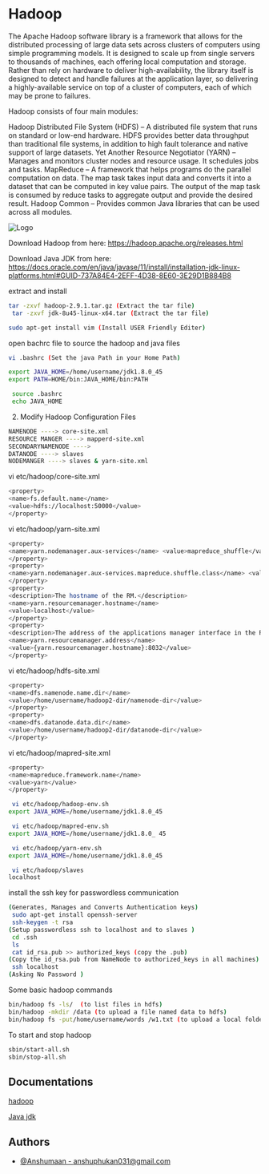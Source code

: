 # Hadoop

The Apache Hadoop software library is a framework that allows for the distributed processing of large data sets across clusters of computers using simple programming models. It is designed to scale up from single servers to thousands of machines, each offering local computation and storage. Rather than rely on hardware to deliver high-availability, the library itself is designed to detect and handle failures at the application layer, so delivering a highly-available service on top of a cluster of computers, each of which may be prone to failures.

Hadoop consists of four main modules:

Hadoop Distributed File System (HDFS) – A distributed file system that runs on standard or low-end hardware. HDFS provides better data throughput than traditional file systems, in addition to high fault tolerance and native support of large datasets.
Yet Another Resource Negotiator (YARN) – Manages and monitors cluster nodes and resource usage. It schedules jobs and tasks.
MapReduce – A framework that helps programs do the parallel computation on data. The map task takes input data and converts it into a dataset that can be computed in key value pairs. The output of the map task is consumed by reduce tasks to aggregate output and provide the desired result.
Hadoop Common – Provides common Java libraries that can be used across all modules.

![Logo](https://editor.analyticsvidhya.com/uploads/526181_kPKoXmHBDmGthbah-0549A.png)

Download Hadoop from here: https://hadoop.apache.org/releases.html

Download Java JDK from here: https://docs.oracle.com/en/java/javase/11/install/installation-jdk-linux-platforms.html#GUID-737A84E4-2EFF-4D38-8E60-3E29D1B884B8

extract and install
```bash
tar -zxvf hadoop-2.9.1.tar.gz (Extract the tar file)
 tar -zxvf jdk-8u45-linux-x64.tar (Extract the tar file)

sudo apt-get install vim (Install USER Friendly Editer)
```

 open bachrc file to source the hadoop and java files 
```bash
vi .bashrc (Set the java Path in your Home Path)

export JAVA_HOME=/home/username/jdk1.8.0_45
export PATH=HOME/bin:JAVA_HOME/bin:PATH

 source .bashrc 
 echo JAVA_HOME 
```

2. Modify Hadoop Configuration Files
```bash
NAMENODE ----> core-site.xml
RESOURCE MANGER ----> mapperd-site.xml
SECONDARYNAMENODE ---->
DATANODE ----> slaves
NODEMANGER ----> slaves & yarn-site.xml
```

vi etc/hadoop/core-site.xml
```bash
<property>
<name>fs.default.name</name>
<value>hdfs://localhost:50000</value>
</property>
```
 vi etc/hadoop/yarn-site.xml
```bash
<property>
<name>yarn.nodemanager.aux-services</name> <value>mapreduce_shuffle</value>
</property>
<property>
<name>yarn.nodemanager.aux-services.mapreduce.shuffle.class</name> <value>org.apache.hadoop.mapred.ShuffleHandler</value>
</property>
<property>
<description>The hostname of the RM.</description>
<name>yarn.resourcemanager.hostname</name>
<value>localhost</value>
</property>
<property>
<description>The address of the applications manager interface in the RM.</description>
<name>yarn.resourcemanager.address</name>
<value>{yarn.resourcemanager.hostname}:8032</value>
</property>
```

 vi etc/hadoop/hdfs-site.xml
```bash
<property>
<name>dfs.namenode.name.dir</name>
<value>/home/username/hadoop2-dir/namenode-dir</value>
</property>
<property>
<name>dfs.datanode.data.dir</name>
<value>/home/username/hadoop2-dir/datanode-dir</value>
</property>
```

 vi etc/hadoop/mapred-site.xml
```bash
<property>
<name>mapreduce.framework.name</name>
<value>yarn</value>
</property>
```

```bash
 vi etc/hadoop/hadoop-env.sh
export JAVA_HOME=/home/username/jdk1.8.0_45

 vi etc/hadoop/mapred-env.sh
export JAVA_HOME=/home/username/jdk1.8.0_ 45

 vi etc/hadoop/yarn-env.sh
export JAVA_HOME=/home/username/jdk1.8.0_45

 vi etc/hadoop/slaves
localhost
```

install the ssh key for passwordless communication

```bash
(Generates, Manages and Converts Authentication keys)
 sudo apt-get install openssh-server
 ssh-keygen -t rsa
(Setup passwordless ssh to localhost and to slaves )
 cd .ssh
 ls
 cat id_rsa.pub >> authorized_keys (copy the .pub)
(Copy the id_rsa.pub from NameNode to authorized_keys in all machines)
 ssh localhost
(Asking No Password )

```

Some basic hadoop commands

```bash
bin/hadoop fs -ls/  (to list files in hdfs)
bin/hadoop -mkdir /data (to upload a file named data to hdfs)
bin/hadoop fs -put/home/username/words /w1.txt (to upload a local folder to hdfs)

```

To start and stop hadoop

```bash
sbin/start-all.sh
sbin/stop-all.sh

```

## Documentations

[hadoop](https://hadoop.apache.org/) 

[Java jdk](https://docs.oracle.com/javase/8/docs/)



## Authors

- [@Anshumaan - <anshuphukan031@gmail.com>](https://github.com/Anshumaan031)
